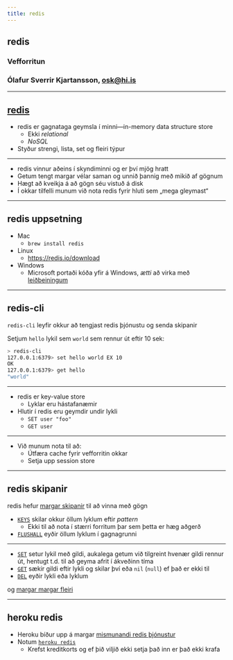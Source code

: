 ```yaml
---
title: redis
---
```


## redis

### Vefforritun

### Ólafur Sverrir Kjartansson, [osk@hi.is](mailto:osk@hi.is)

---

## [redis](https://redis.io/)

* redis er gagnataga geymsla í minni—in-memory data structure store
  * Ekki _relational_
  * _NoSQL_
* Styður strengi, lista, set og fleiri týpur

***

* redis vinnur aðeins í skyndiminni og er því mjög hratt
* Getum tengt margar vélar saman og unnið þannig með mikið af gögnum
* Hægt að kveikja á að gögn séu vistuð á disk
* Í okkar tilfelli munum við nota redis fyrir hluti sem „mega gleymast“

***

## redis uppsetning

* Mac
  * `brew install redis`
* Linux
  * https://redis.io/download
* Windows
  * Microsoft portaði kóða yfir á Windows, _ætti_ að virka með [leiðbeiningum](https://github.com/ServiceStack/redis-windows#option-3-running-microsofts-native-port-of-redis)

***

## redis-cli

`redis-cli` leyfir okkur að tengjast redis þjónustu og senda skipanir

Setjum `hello` lykil sem `world` sem rennur út eftir 10 sek:

```bash
> redis-cli
127.0.0.1:6379> set hello world EX 10
OK
127.0.0.1:6379> get hello
"world"
```

***

* redis er key-value store
  * Lyklar eru hástafanæmir
* Hlutir í redis eru geymdir undir lykli
  * `SET user "foo"`
  * `GET user`

***

* Við munum nota til að:
  * Útfæra cache fyrir vefforritin okkar
  * Setja upp session store

***

## redis skipanir

redis hefur [margar skipanir](https://redis.io/commands) til að vinna með gögn

* [`KEYS`](https://redis.io/commands/keys) skilar okkur öllum lyklum eftir _pattern_
  * Ekki til að nota í stærri forritum þar sem þetta er hæg aðgerð
* [`FLUSHALL`](https://redis.io/commands/flushall) eyðir öllum lyklum í gagnagrunni

***

* [`SET`](https://redis.io/commands/set) setur lykil með gildi, aukalega getum við tilgreint hvenær gildi rennur út, hentugt t.d. til að geyma afrit í ákveðinn tíma
* [`GET`](https://redis.io/commands/get) sækir gildi eftir lykli og skilar því eða `nil` (`null`) ef það er ekki til
* [`DEL`](https://redis.io/commands/del) eyðir lykli eða lyklum

og [margar margar fleiri](https://redis.io/commands)

***

## heroku redis

* Heroku bíður upp á margar [mismunandi redis þjónustur](https://elements.heroku.com/search/addons?q=redis)
* Notum [`heroku redis`](https://elements.heroku.com/addons/heroku-redis)
  * Krefst kreditkorts og ef þið viljið ekki setja það inn er það ekki krafa
